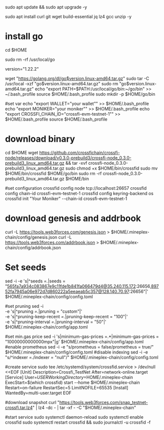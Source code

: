 sudo apt update && sudo apt upgrade -y

sudo apt install curl git wget build-essential jq lz4 gcc unzip -y

# install go

cd $HOME

sudo rm -rf /usr/local/go

version="1.22.2"

wget "https://golang.org/dl/go$version.linux-amd64.tar.gz"
sudo tar -C /usr/local -xzf "go$version.linux-amd64.tar.gz"
sudo rm "go$version.linux-amd64.tar.gz"
echo "export PATH=$PATH:/usr/local/go/bin:~/go/bin" >> ~/.bash_profile
source $HOME/.bash_profile
sudo mkdir -p $HOME/go/bin

#set var
echo "export WALLET="your wallet"" >> $HOME/.bash_profile
echo "export MONIKER="your moniker"" >> $HOME/.bash_profile
echo "export CROSSFI_CHAIN_ID="crossfi-evm-testnet-1"" >> $HOME/.bash_profile
source $HOME/.bash_profile

# download binary
cd $HOME
wget https://github.com/crossfichain/crossfi-node/releases/download/v0.3.0-prebuild3/crossfi-node_0.3.0-prebuild3_linux_amd64.tar.gz && tar -xvf crossfi-node_0.3.0-prebuild3_linux_amd64.tar.gz
sudo chmod +x $HOME/bin/crossfid
sudo mv $HOME/bin/crossfid $HOME/go/bin
sudo rm -rf crossfi-node_0.3.0-prebuild3_linux_amd64.tar.gz $HOME/bin

#set configuration 
crossfid config node tcp://localhost:26657
crossfid config chain-id crossfi-evm-testnet-1
crossfid config keyring-backend os
crossfid init "Your Moniker" --chain-id crossfi-evm-testnet-1

# download genesis and addrbook
curl -L https://tools.web3forces.com/genesis.json > $HOME/.mineplex-chain/config/genesis.json
curl -L https://tools.web3forces.com/addrbook.json > $HOME/.mineplex-chain/config/addrbook.json

# Set seeds
sed -i -e 's|^seeds *=.*|seeds = "565fa7a934c083867e9c11fde1b841fa066479d4@35.240.115.172:26656,89752fa7945a06e972d7d860222a5eeaeab5c357@128.140.70.97:26656"|' $HOME/.mineplex-chain/config/config.toml

#set pruning
sed -i \
  -e 's|^pruning *=.*|pruning = "custom"|' \
  -e 's|^pruning-keep-recent *=.*|pruning-keep-recent = "100"|' \
  -e 's|^pruning-interval *=.*|pruning-interval = "50"|' \
  $HOME/.mineplex-chain/config/app.toml

#set min.gas price 
sed -i 's|minimum-gas-prices =.*|minimum-gas-prices = "10000000000000mpx"|g' $HOME/.mineplex-chain/config/app.toml
#enable prometheus
sed -i -e "s/prometheus = false/prometheus = true/" $HOME/.mineplex-chain/config/config.toml
#disable indexing
sed -i -e "s/^indexer *=.*/indexer = \"null\"/" $HOME/.mineplex-chain/config/config.toml

#create service
sudo tee /etc/systemd/system/crossfid.service > /dev/null <<EOF
[Unit]
Description=Crossfi_TestNet
After=network-online.target
[Service]
User=$USER
WorkingDirectory=$HOME/.mineplex-chain
ExecStart=$(which crossfid) start --home $HOME/.mineplex-chain
Restart=on-failure
RestartSec=5
LimitNOFILE=65535
[Install]
WantedBy=multi-user.target
EOF

#download snapshot
curl "https://tools.web3forces.com/snap_testnet-crossfi.tar.lz4" | lz4 -dc - | tar -xf - -C "$HOME/.mineplex-chain"

#start service
sudo systemctl daemon-reload
sudo systemctl enable crossfid
sudo systemctl restart crossfid && sudo journalctl -u crossfid -f
